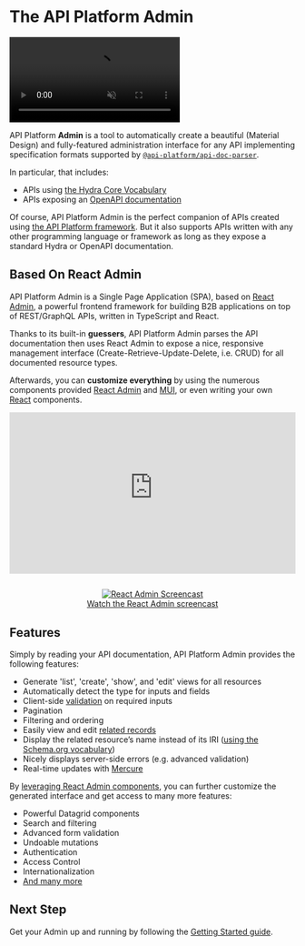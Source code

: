 # The API Platform Admin

<video controls autoplay playsinline muted loop>
  <source src="./images/admin-demo.mp4" type="video/mp4"/>
  <source src="./images/admin-demo.webm" type="video/webm"/>
  Sorry, your browser doesn't support HTML5 video.
</video>

API Platform **Admin** is a tool to automatically create a beautiful (Material Design) and fully-featured administration interface
for any API implementing specification formats supported by [`@api-platform/api-doc-parser`](https://github.com/api-platform/api-doc-parser).

In particular, that includes:

- APIs using [the Hydra Core Vocabulary](https://www.hydra-cg.com/)
- APIs exposing an [OpenAPI documentation](https://www.openapis.org/)

Of course, API Platform Admin is the perfect companion of APIs created
using [the API Platform framework](https://api-platform.com). But it also supports APIs written with any other programming language or framework as long as they expose a standard Hydra or OpenAPI documentation.

## Based On React Admin

API Platform Admin is a Single Page Application (SPA), based on [React Admin](https://marmelab.com/react-admin/), a powerful frontend framework for building B2B applications on top of REST/GraphQL APIs, written in TypeScript and React.

Thanks to its built-in **guessers**, API Platform Admin parses the API documentation then uses React Admin to expose a nice, responsive management interface (Create-Retrieve-Update-Delete, i.e. CRUD) for all documented resource types.

Afterwards, you can **customize everything** by using the numerous components provided [React Admin](https://marmelab.com/react-admin/documentation.html) and [MUI](https://mui.com/), or even writing your own [React](https://reactjs.org/) components.

<iframe src="https://www.youtube-nocookie.com/embed/UyAkN85wGNk" title="YouTube video player" frameborder="0" allow="accelerometer; autoplay; clipboard-write; encrypted-media; gyroscope; picture-in-picture; web-share" allowfullscreen style="aspect-ratio: 16 / 9;width:100%;margin-bottom:1em;"></iframe>

<p align="center" class="symfonycasts"><a href="https://symfonycasts.com/screencast/api-platform/react-admin?cid=apip"><img src="../symfony/images/symfonycasts-player.png" alt="React Admin Screencast"><br>Watch the React Admin screencast</a></p>

## Features

Simply by reading your API documentation, API Platform Admin provides the following features:

- Generate 'list', 'create', 'show', and 'edit' views for all resources
- Automatically detect the type for inputs and fields
- Client-side [validation](./validation.md) on required inputs
- Pagination
- Filtering and ordering
- Easily view and edit [related records](./handling-relations.md)
- Display the related resource’s name instead of its IRI ([using the Schema.org vocabulary](./schema-org.md#displaying-related-resources-name-instead-of-its-iri))
- Nicely displays server-side errors (e.g. advanced validation)
- Real-time updates with [Mercure](https://mercure.rocks)

By [leveraging React Admin components](./advanced-customization.md), you can further customize the generated interface and get access to many more features:

- Powerful Datagrid components
- Search and filtering
- Advanced form validation
- Undoable mutations
- Authentication
- Access Control
- Internationalization
- [And many more](https://marmelab.com/react-admin/Features.html)

## Next Step

Get your Admin up and running by following the [Getting Started guide](./getting-started.md).